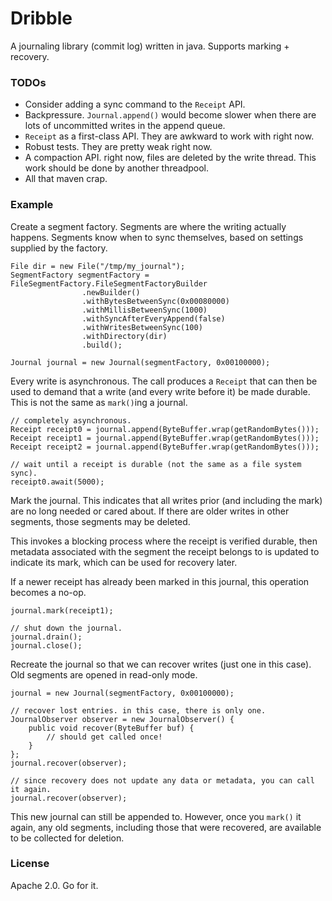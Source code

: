 # Dribble

A journaling library (commit log) written in java. Supports marking + recovery.

### TODOs

 - Consider adding a sync command to the `Receipt` API.
 - Backpressure. `Journal.append()` would become slower when there are lots of uncommitted writes in the append queue.
 - `Receipt` as a first-class API. They are awkward to work with right now.
 - Robust tests. They are pretty weak right now.
 - A compaction API. right now, files are deleted by the write thread. This work should be done by another threadpool.
 - All that maven crap.


### Example

Create a segment factory. Segments are where the writing actually happens. 
Segments know when to sync themselves, based on settings supplied by the factory.

    File dir = new File("/tmp/my_journal");
    SegmentFactory segmentFactory = FileSegmentFactory.FileSegmentFactoryBuilder
                    .newBuilder()
                    .withBytesBetweenSync(0x00080000)
                    .withMillisBetweenSync(1000)
                    .withSyncAfterEveryAppend(false)
                    .withWritesBetweenSync(100)
                    .withDirectory(dir)
                    .build();
            
    Journal journal = new Journal(segmentFactory, 0x00100000);
    
Every write is asynchronous. The call produces a `Receipt` that can then be used to demand that a write (and every write
before it) be made durable. This is not the same as `mark()`ing a journal.
    
    // completely asynchronous.
    Receipt receipt0 = journal.append(ByteBuffer.wrap(getRandomBytes()));
    Receipt receipt1 = journal.append(ByteBuffer.wrap(getRandomBytes()));
    Receipt receipt2 = journal.append(ByteBuffer.wrap(getRandomBytes()));
    
    // wait until a receipt is durable (not the same as a file system sync).
    receipt0.await(5000);
    
Mark the journal. This indicates that all writes prior (and including the mark) are no long needed or cared
about. If there are older writes in other segments, those segments may be deleted.

This invokes a blocking process where the receipt is verified durable, then metadata associated with the segment
the receipt belongs to is updated to indicate its mark, which can be used for recovery later. 

If a newer receipt has already been marked in this journal, this operation becomes a no-op.
    
    journal.mark(receipt1);
    
    // shut down the journal.
    journal.drain();
    journal.close();
    
Recreate the journal so that we can recover writes (just one in this case). Old segments are opened in read-only mode.

    journal = new Journal(segmentFactory, 0x00100000);
    
    // recover lost entries. in this case, there is only one.
    JournalObserver observer = new JournalObserver() {
        public void recover(ByteBuffer buf) {
            // should get called once!
        }
    };
    journal.recover(observer);
    
    // since recovery does not update any data or metadata, you can call it again.
    journal.recover(observer);
    
This new journal can still be appended to. However, once you `mark()` it again, any old segments, including those
that were recovered, are available to be collected for deletion.

### License

Apache 2.0. Go for it.
    

